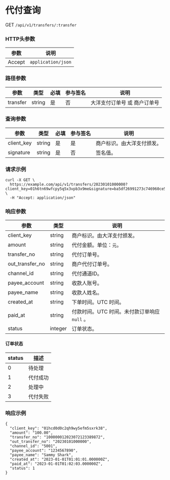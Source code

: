 # 代付查询

GET `/api/v1/transfers/:transfer`

### HTTP头参数 <Badge type="tip" text="Header" vertical="top" />

| 参数     | 说明                 |       
|--------|--------------------|
| Accept | `application/json` | 

### 路径参数 <Badge type="tip" text="Path" vertical="top" />

| 参数         | 类型     | 必填 | 参与签名 | 说明            |                  
|------------|--------|----|------|---------------|
| transfer | string | 是  | 否    | 大洋支付订单号 或 商户订单号 |

### 查询参数 <Badge type="tip" text="Query" vertical="top" />

| 参数         | 类型     | 必填 | 参与签名 | 说明            |                  
|------------|--------|----|------|---------------|
| client_key | string | 是  | 是    | 商户标识。由大洋支付颁发。 |
| signature  | string | 是  | 否    | 签名值。          |

### 请求示例

```shell
curl -X GET \
  https://example.com/api/v1/transfers/20230101000000?client_key=01h6tn69wfcpy5q5x3vpb3x9me&signature=ba5df26991273c746960ce5238c6479e8ca6116381ac46cea96ffd30fafed082 \
  -H "Accept: application/json"
```

### 响应参数
| 参数              | 类型      | 说明                           | 
|-----------------|---------|------------------------------|
| client_key      | string  | 商户标识。由大洋支付颁发。                |
| amount          | string  | 代付金额。单位：`元`。                 |
| transfer_no     | string  | 代付订单号。                       |
| out_transfer_no | string  | 商户代付订单号。                     |
| channel_id      | string  | 代付通道ID。                      |
| payee_account   | string  | 收款人账号。                       |
| payee_name      | string  | 收款人姓名。                       |
| created_at      | string  | 下单时间。UTC 时间。                 |
| paid_at         | string  | 付款时间。UTC 时间。未付款订单响应 `null` 。 |
| status          | integer | 订单状态。                        |

#### 订单状态

| status | 描述   |
|--------|------|
| 0      | 待处理  | 
| 1      | 代付成功 | 
| 2      | 处理中  | 
| 3      | 代付失败 | 

### 响应示例

```json{11}
{
  "client_key": "01hcd0d0c2qh9wy5efm5sxrk38",
  "amount": "100.00",
  "transfer_no": "100000012023072123389872",
  "out_transfer_no": "20230101000000",
  "channel_id": "5001",
  "payee_account": "1234567890",
  "payee_name": "Sammy Shark",
  "created_at": "2023-01-01T01:01:01.000000Z",
  "paid_at": "2023-01-01T01:02:03.000000Z",
  "status": 1
}
```
